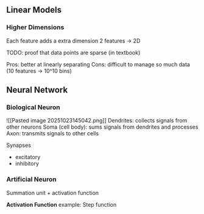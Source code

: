 
## Linear Models

### Higher Dimensions
Each feature adds a extra dimension 
	2 features -> 2D

TODO: proof that data points are sparse (in textbook)

Pros: better at linearly separating
Cons: difficult to manage so much data (10 features -> 10^10 bins)

## Neural Network

### Biological Neuron

![[Pasted image 20251023145042.png]]
Dendrites: collects signals from other neurons
Soma (cell body): sums signals from dendrites and processes
Axon: transmits signals to other cells

Synapses
- excitatory 
- inhibitory

### Artificial Neuron

Summation unit + activation function

**Activation Function**
example: Step function